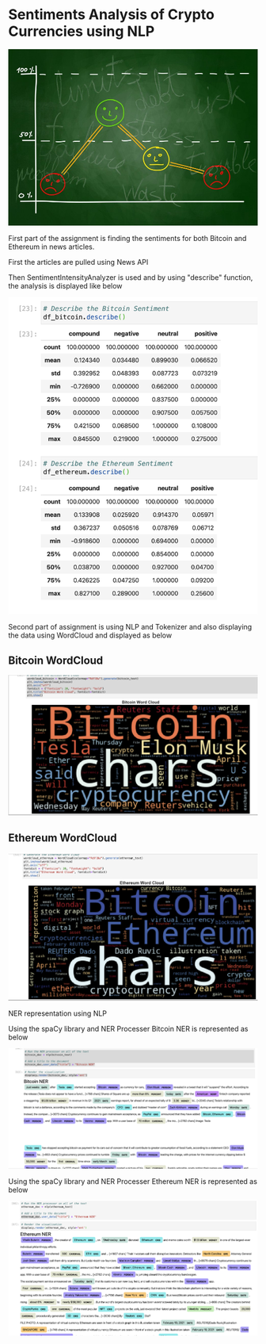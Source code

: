 # Sentiments Analysis of Crypto Currencies using NLP

![Stock Sentiment](Images/sentimental.jpeg)


First part of the assignment is finding the sentiments for both Bitcoin and Ethereum in news articles.

First the articles are pulled using News API

Then SentimentIntensityAnalyzer is used and by using "describe" function, the analysis is displayed like below

![Stock Sentiment](Images/sentiments.png)


Second part of assignment is using NLP and Tokenizer and also displaying the data using WordCloud and displayed as below

## Bitcoin WordCloud

![Stock Sentiment](Images/bitcoinwordcloud.png)

## Ethereum WordCloud

![Stock Sentiment](Images/ethereumwordcloud.png)


NER representation using NLP

Using the spaCy library and NER Processer Bitcoin NER is represented as below

![Stock Sentiment](Images/bitcoinner.png)


Using the spaCy library and NER Processer Ethereum NER is represented as below

![Stock Sentiment](Images/ethereumner.png)
